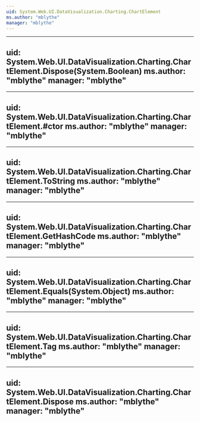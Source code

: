 ```yaml
---
uid: System.Web.UI.DataVisualization.Charting.ChartElement
ms.author: "mblythe"
manager: "mblythe"
---
```


---
uid: System.Web.UI.DataVisualization.Charting.ChartElement.Dispose(System.Boolean)
ms.author: "mblythe"
manager: "mblythe"
---

---
uid: System.Web.UI.DataVisualization.Charting.ChartElement.#ctor
ms.author: "mblythe"
manager: "mblythe"
---

---
uid: System.Web.UI.DataVisualization.Charting.ChartElement.ToString
ms.author: "mblythe"
manager: "mblythe"
---

---
uid: System.Web.UI.DataVisualization.Charting.ChartElement.GetHashCode
ms.author: "mblythe"
manager: "mblythe"
---

---
uid: System.Web.UI.DataVisualization.Charting.ChartElement.Equals(System.Object)
ms.author: "mblythe"
manager: "mblythe"
---

---
uid: System.Web.UI.DataVisualization.Charting.ChartElement.Tag
ms.author: "mblythe"
manager: "mblythe"
---

---
uid: System.Web.UI.DataVisualization.Charting.ChartElement.Dispose
ms.author: "mblythe"
manager: "mblythe"
---

